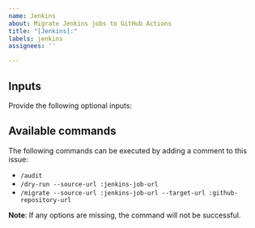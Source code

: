 ```yaml
---
name: Jenkins
about: Migrate Jenkins jobs to GitHub Actions
title: "[Jenkins]:"
labels: jenkins
assignees: ''

---
```


## Inputs

Provide the following optional inputs:

## Available commands

The following commands can be executed by adding a comment to this issue:

- `/audit`
- `/dry-run --source-url :jenkins-job-url`
- `/migrate --source-url :jenkins-job-url --target-url :github-repository-url`

**Note**: If any options are missing, the command will not be successful.
